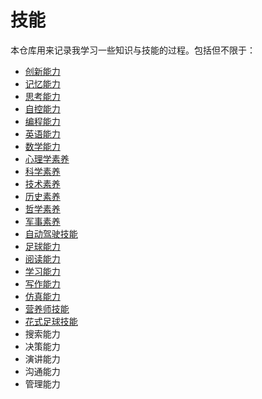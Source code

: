# 技能

本仓库用来记录我学习一些知识与技能的过程。包括但不限于：

- [创新能力](creativity/README.md)
- [记忆能力](mnemonics/README.md)
- [思考能力](thinking/README.md)
- [自控能力](willpower/README.md)
- [编程能力](programming/README.md)
- [英语能力](english/README.md)
- [数学能力](math/README.md)
- [心理学素养](psychology/README.md)
- [科学素养](science/README.md)
- [技术素养](technology/README.md)
- [历史素养](history/README.md)
- [哲学素养](philosophy/README.md)
- [军事素养](military/README.md)
- [自动驾驶技能](autopilot/README.md)
- [足球能力](football/README.md)
- [阅读能力](reading/README.md)
- [学习能力](learning/README.md)
- [写作能力](writing/README.md)
- [仿真能力](sim/README.md)
- [营养师技能](nutrition/README.md)
- [花式足球技能](freestyle_football/README.md)
- 搜索能力
- 决策能力
- 演讲能力
- 沟通能力
- 管理能力
